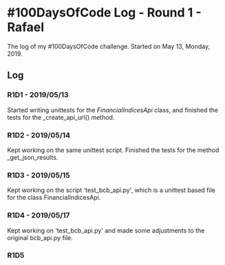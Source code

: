# #100DaysOfCode Log - Round 1 - Rafael

The log of my #100DaysOfCode challenge. Started on May 13, Monday, 2019.

## Log

### R1D1 - 2019/05/13
Started writing unittests for the _FinancialIndicesApi_ class, and finished the tests for the _create_api_url() method. 

### R1D2 - 2019/05/14
Kept working on the same unittest script. Finished the tests for the method _get_json_results.

### R1D3 - 2019/05/15
Kept working on the script 'test_bcb_api.py', which is a unittest based file for the class FinancialIndicesApi.

### R1D4 - 2019/05/17
Kept working on 'test_bcb_api.py' and made some adjustments to the original bcb_api.py file.

### R1D5
